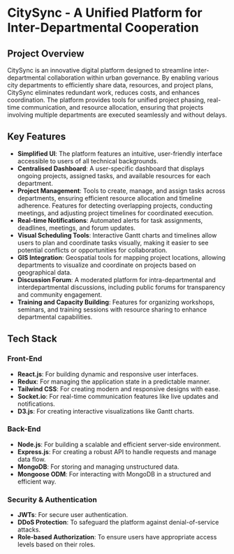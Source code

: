 # CitySync - A Unified Platform for Inter-Departmental Cooperation

## Project Overview

CitySync is an innovative digital platform designed to streamline inter-departmental collaboration within urban governance. By enabling various city departments to efficiently share data, resources, and project plans, CitySync eliminates redundant work, reduces costs, and enhances coordination. The platform provides tools for unified project phasing, real-time communication, and resource allocation, ensuring that projects involving multiple departments are executed seamlessly and without delays.

## Key Features

- **Simplified UI**: The platform features an intuitive, user-friendly interface accessible to users of all technical backgrounds.
- **Centralised Dashboard**: A user-specific dashboard that displays ongoing projects, assigned tasks, and available resources for each department.
- **Project Management**: Tools to create, manage, and assign tasks across departments, ensuring efficient resource allocation and timeline adherence. Features for detecting overlapping projects, conducting meetings, and adjusting project timelines for coordinated execution.
- **Real-time Notifications**: Automated alerts for task assignments, deadlines, meetings, and forum updates.
- **Visual Scheduling Tools**: Interactive Gantt charts and timelines allow users to plan and coordinate tasks visually, making it easier to see potential conflicts or opportunities for collaboration.
- **GIS Integration**: Geospatial tools for mapping project locations, allowing departments to visualize and coordinate on projects based on geographical data.
- **Discussion Forum**: A moderated platform for intra-departmental and interdepartmental discussions, including public forums for transparency and community engagement.
- **Training and Capacity Building**: Features for organizing workshops, seminars, and training sessions with resource sharing to enhance departmental capabilities.

## Tech Stack

### Front-End
- **React.js**: For building dynamic and responsive user interfaces.
- **Redux**: For managing the application state in a predictable manner.
- **Tailwind CSS**: For creating modern and responsive designs with ease.
- **Socket.io**: For real-time communication features like live updates and notifications.
- **D3.js**: For creating interactive visualizations like Gantt charts.

### Back-End
- **Node.js**: For building a scalable and efficient server-side environment.
- **Express.js**: For creating a robust API to handle requests and manage data flow.
- **MongoDB**: For storing and managing unstructured data.
- **Mongoose ODM**: For interacting with MongoDB in a structured and efficient way.

### Security & Authentication
- **JWTs**: For secure user authentication.
- **DDoS Protection**: To safeguard the platform against denial-of-service attacks.
- **Role-based Authorization**: To ensure users have appropriate access levels based on their roles.